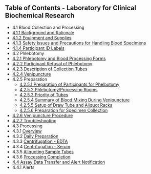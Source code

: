 ## Table of Contents - Laboratory for Clinical Biochemical Research

* 4.1 Blood Collection and Processing
 * [4.1.1 Background and Rationale](:pages_path:/manuals/laboratory-for-clinical-biomedical-research/4-01-01-background-and-rationale.md)
 * [4.1.2 Equipment and Supplies](:pages_path:/manuals/laboratory-for-clinical-biomedical-research/4-01-02-equipment.md)
 * [4.1.3 Safety Issues and Precautions for Handling Blood Specimens](:pages_path:/manuals/laboratory-for-clinical-biomedical-research/4-01-03-safety-issues-and-precautions.md)
 * [4.1.4 Participant ID Labels](:pages_path:/manuals/laboratory-for-clinical-biomedical-research/4-01-04-ppt-id-labels.md)
* 4.2 Phlebotomy
 * [4.2.1 Phlebotomy and Blood Processing Forms](:pages_path:/manuals/laboratory-for-clinical-biomedical-research/4-02-01-phlebotomy-and-blood-processing-forms.md)
 * [4.2.2 Participant Refusal of Phlebotomy](:pages_path:/manuals/laboratory-for-clinical-biomedical-research/4-02-02-ppt-refusal.md)
 * [4.2.3 Description of Collection Tubes](:pages_path:/manuals/laboratory-for-clinical-biomedical-research/4-02-03-description-of-collection-tubes.md)
 * [4.2.4 Venipuncture](:pages_path:/manuals/laboratory-for-clinical-biomedical-research/4-02-04-venipuncture.md)
 * 4.2.5 Preparation
    * [4.2.5.1 Preparation of Participants for Phelbotomy](:pages_path:/manuals/laboratory-for-clinical-biomedical-research/4-02-05-01-preparation-of-pt.md)
    * [4.2.5.2 Phlebotomy/Processing Rooms](:pages_path:/manuals/laboratory-for-clinical-biomedical-research/4-02-05-02-phlebotomy-processing-rooms.md)
    * [4.2.5.3 Priority of Tubes](:pages_path:/manuals/laboratory-for-clinical-biomedical-research/4-02-05-03-priority-of-tubes.md)
    * [4.2.5.4 Summary of Blood Mixing During Venipuncture](:pages_path:/manuals/laboratory-for-clinical-biomedical-research/4-02-05-04-summary-of-blood-mixing.md)
    * [4.2.5.5 Setup of Draw Tube and Aliquot Racks](:pages_path:/manuals/laboratory-for-clinical-biomedical-research/4-02-05-05-set-up-of-draw-tube.md)
    * [4.2.5.6 Preparation for Specimen Collection](:pages_path:/manuals/laboratory-for-clinical-biomedical-research/4-02-05-06-preparation-for-specimen-collection.md)
 * [4.2.6 Venipuncture Procedure](:pages_path:/manuals/laboratory-for-clinical-biomedical-research/4-02-06-venipuncture-procedure.md)
 * [4.2.7 Troubleshooting](:pages_path:/manuals/laboratory-for-clinical-biomedical-research/4-02-07-troubleshooting.md)
* 4.3 Processing
 * 4.3.1 [Overview](:pages_path:/manuals/laboratory-for-clinical-biomedical-research/4-03-01-processing-overview.md)
 * 4.3.2 [Daily Preparation](:pages_path:/manuals/laboratory-for-clinical-biomedical-research/4-03-02-daily-preparation.md)
 * 4.3.3 [Centrifugation - EDTA](:pages_path:/manuals/laboratory-for-clinical-biomedical-research/4-03-03-centrifugation-edta.md)
 * 4.3.4 [Centrifugation - Serum](:pages_path:/manuals/laboratory-for-clinical-biomedical-research/4-03-04-centrifugation-serum.md)
 * 4.3.5 [Aliquoting Sample Tubes](:pages_path:/manuals/laboratory-for-clinical-biomedical-research/4-03-05-aliquoting-sample-tubes.md)
 * 4.3.6 [Processing Completion](:pages_path:/manuals/laboratory-for-clinical-biomedical-research/4-03-06-processing-completion.md)
* [4.4 Assay Data Transfer and Alert Notification](:pages_path:/manuals/laboratory-for-clinical-biomedical-research/4-04-assay-data-transfer-and-alert.md)
 * 4.4.1 Alerts

